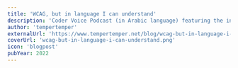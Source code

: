 ```yaml
---
title: 'WCAG, but in language I can understand'
description: 'Coder Voice Podcast (in Arabic language) featuring the inclusive web design engineer Sara Soueidan'
author: 'tempertemper'
externalUrl: 'https://www.tempertemper.net/blog/wcag-but-in-language-i-can-understand'
coverUrl: 'wcag-but-in-language-i-can-understand.png'
icon: 'blogpost'
pubYear: 2022
---
```

